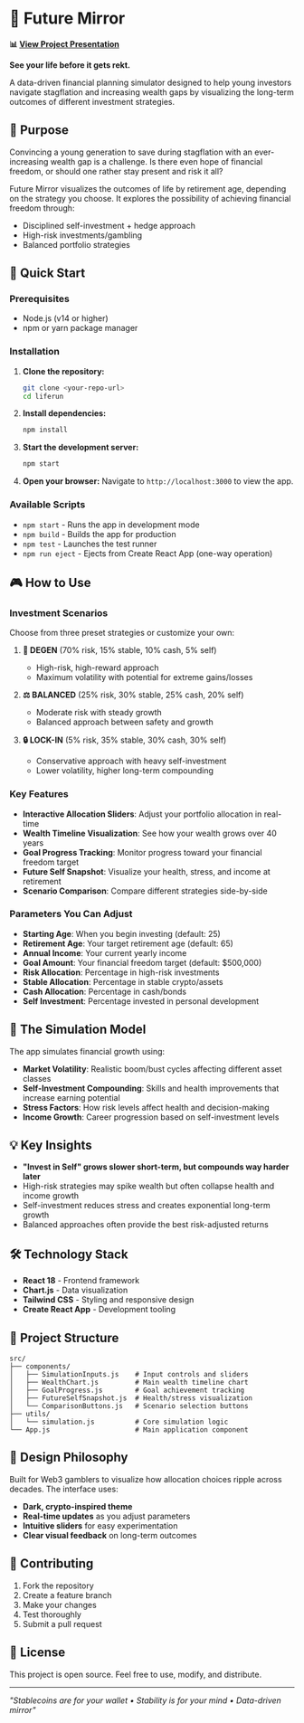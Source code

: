 # 🔮 Future Mirror

**📊 [View Project Presentation](https://docs.google.com/presentation/d/1OyH27jy8BqmxGlio_Ahe1osx2LZhC1zZw2rvP46hOC8/edit?usp=sharing)**

**See your life before it gets rekt.**

A data-driven financial planning simulator designed to help young investors navigate stagflation and increasing wealth gaps by visualizing the long-term outcomes of different investment strategies.

## 🎯 Purpose

Convincing a young generation to save during stagflation with an ever-increasing wealth gap is a challenge. Is there even hope of financial freedom, or should one rather stay present and risk it all?

Future Mirror visualizes the outcomes of life by retirement age, depending on the strategy you choose. It explores the possibility of achieving financial freedom through:
- Disciplined self-investment + hedge approach
- High-risk investments/gambling
- Balanced portfolio strategies

## 🚀 Quick Start

### Prerequisites

- Node.js (v14 or higher)
- npm or yarn package manager

### Installation

1. **Clone the repository:**
   ```bash
   git clone <your-repo-url>
   cd liferun
   ```

2. **Install dependencies:**
   ```bash
   npm install
   ```

3. **Start the development server:**
   ```bash
   npm start
   ```

4. **Open your browser:**
   Navigate to `http://localhost:3000` to view the app.

### Available Scripts

- `npm start` - Runs the app in development mode
- `npm build` - Builds the app for production
- `npm test` - Launches the test runner
- `npm run eject` - Ejects from Create React App (one-way operation)

## 🎮 How to Use

### Investment Scenarios

Choose from three preset strategies or customize your own:

1. **🎲 DEGEN** (70% risk, 15% stable, 10% cash, 5% self)
   - High-risk, high-reward approach
   - Maximum volatility with potential for extreme gains/losses

2. **⚖️ BALANCED** (25% risk, 30% stable, 25% cash, 20% self)
   - Moderate risk with steady growth
   - Balanced approach between safety and growth

3. **🔒 LOCK-IN** (5% risk, 35% stable, 30% cash, 30% self)
   - Conservative approach with heavy self-investment
   - Lower volatility, higher long-term compounding

### Key Features

- **Interactive Allocation Sliders**: Adjust your portfolio allocation in real-time
- **Wealth Timeline Visualization**: See how your wealth grows over 40 years
- **Goal Progress Tracking**: Monitor progress toward your financial freedom target
- **Future Self Snapshot**: Visualize your health, stress, and income at retirement
- **Scenario Comparison**: Compare different strategies side-by-side

### Parameters You Can Adjust

- **Starting Age**: When you begin investing (default: 25)
- **Retirement Age**: Your target retirement age (default: 65)
- **Annual Income**: Your current yearly income
- **Goal Amount**: Your financial freedom target (default: $500,000)
- **Risk Allocation**: Percentage in high-risk investments
- **Stable Allocation**: Percentage in stable crypto/assets
- **Cash Allocation**: Percentage in cash/bonds
- **Self Investment**: Percentage invested in personal development

## 🧮 The Simulation Model

The app simulates financial growth using:

- **Market Volatility**: Realistic boom/bust cycles affecting different asset classes
- **Self-Investment Compounding**: Skills and health improvements that increase earning potential
- **Stress Factors**: How risk levels affect health and decision-making
- **Income Growth**: Career progression based on self-investment levels

## 💡 Key Insights

- **"Invest in Self" grows slower short-term, but compounds way harder later**
- High-risk strategies may spike wealth but often collapse health and income growth
- Self-investment reduces stress and creates exponential long-term growth
- Balanced approaches often provide the best risk-adjusted returns

## 🛠 Technology Stack

- **React 18** - Frontend framework
- **Chart.js** - Data visualization
- **Tailwind CSS** - Styling and responsive design
- **Create React App** - Development tooling

## 📁 Project Structure

```
src/
├── components/
│   ├── SimulationInputs.js    # Input controls and sliders
│   ├── WealthChart.js         # Main wealth timeline chart
│   ├── GoalProgress.js        # Goal achievement tracking
│   ├── FutureSelfSnapshot.js  # Health/stress visualization
│   └── ComparisonButtons.js   # Scenario selection buttons
├── utils/
│   └── simulation.js          # Core simulation logic
└── App.js                     # Main application component
```

## 🎨 Design Philosophy

Built for Web3 gamblers to visualize how allocation choices ripple across decades. The interface uses:

- **Dark, crypto-inspired theme**
- **Real-time updates** as you adjust parameters
- **Intuitive sliders** for easy experimentation
- **Clear visual feedback** on long-term outcomes

## 🤝 Contributing

1. Fork the repository
2. Create a feature branch
3. Make your changes
4. Test thoroughly
5. Submit a pull request

## 📄 License

This project is open source. Feel free to use, modify, and distribute.

---

*"Stablecoins are for your wallet • Stability is for your mind • Data-driven mirror"*
